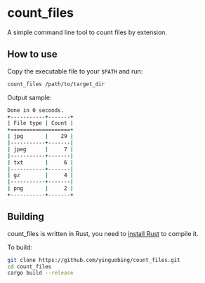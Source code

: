 # count_files
A simple command line tool to count files by extension.

## How to use
Copy the executable file to your `$PATH` and run:

```bash
count_files /path/to/target_dir
```

Output sample:
```bash
Done in 0 seconds.
+-----------+-------+
| File type | Count |
+===================+
| jpg       |    29 |
|-----------+-------|
| jpeg      |     7 |
|-----------+-------|
| txt       |     6 |
|-----------+-------|
| gz        |     4 |
|-----------+-------|
| png       |     2 |
+-----------+-------+
```

## Building
count_files is written in Rust, you need to [install Rust](https://www.rust-lang.org/tools/install) to compile it.

To build:

```bash
git clone https://github.com/yinguobing/count_files.git
cd count_files
cargo build --release
```